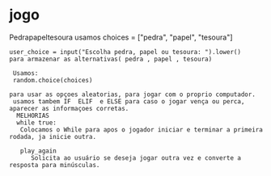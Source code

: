 # jogo
Pedrapapeltesoura
usamos 
choices = ["pedra", "papel", "tesoura"]

    user_choice = input("Escolha pedra, papel ou tesoura: ").lower()
    para armazenar as alternativas( pedra , papel , tesoura)
     
     Usamos:
     random.choice(choices)
    
    para usar as opçoes aleatorias, para jogar com o proprio computador.
     usamos tambem IF  ELIF  e ELSE para caso o jogar vença ou perca, aparecer as informaçoes corretas.
      MELHORIAS
      while true:
       Colocamos o While para apos o jogador iniciar e terminar a primeira rodada, ja inicie outra.
       
       play_again 
          Solicita ao usuário se deseja jogar outra vez e converte a resposta para minúsculas.

          

